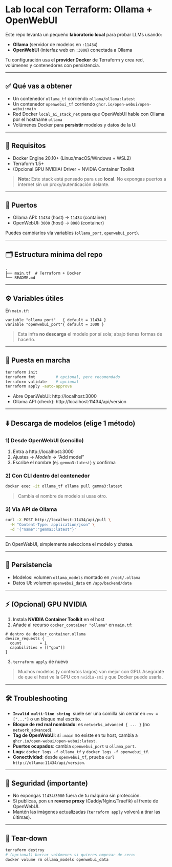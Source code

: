 # Lab local con Terraform: **Ollama + OpenWebUI**

Este repo levanta un pequeño **laboratorio local** para probar LLMs usando:
- **Ollama** (servidor de modelos en `:11434`)
- **OpenWebUI** (interfaz web en `:3000`) conectada a Ollama

Tu configuración usa el **provider Docker** de Terraform y crea red, volúmenes y contenedores con persistencia.

---

## ✅ Qué vas a obtener
- Un contenedor `ollama_tf` corriendo `ollama/ollama:latest`
- Un contenedor `openwebui_tf` corriendo `ghcr.io/open-webui/open-webui:main`
- Red Docker `local_ai_stack_net` para que OpenWebUI hable con Ollama por el hostname `ollama`
- Volúmenes Docker para **persistir** modelos y datos de la UI

---

## 🧰 Requisitos
- Docker Engine 20.10+ (Linux/macOS/Windows + WSL2)
- Terraform 1.5+
- (Opcional GPU NVIDIA) Driver + NVIDIA Container Toolkit

> **Nota:** Este stack está pensado para uso **local**. No expongas puertos a internet sin un proxy/autenticación delante.

---

## 🔌 Puertos
- Ollama API: `11434` (host) → `11434` (container)
- OpenWebUI: `3000` (host) → `8080` (container)

Puedes cambiarlos vía variables (`ollama_port`, `openwebui_port`).

---

## 🗂️ Estructura mínima del repo
```
.
├── main.tf  # Terraform + Docker
└── README.md
```

---

## ⚙️ Variables útiles
En `main.tf`:
```hcl
variable "ollama_port"   { default = 11434 }
variable "openwebui_port"{ default = 3000 }
```
> Esta infra **no descarga** el modelo por sí sola; abajo tienes formas de hacerlo.

---

## 🚀 Puesta en marcha
```bash
terraform init
terraform fmt         # opcional, pero recomendado
terraform validate    # opcional
terraform apply -auto-approve
```

- Abre OpenWebUI: http://localhost:3000  
- Ollama API (check): http://localhost:11434/api/version

---

## ⬇️ Descarga de modelos (elige 1 método)

### 1) Desde OpenWebUI (sencillo)
1. Entra a http://localhost:3000
2. Ajustes → *Models* → “Add model”
3. Escribe el nombre (ej. `gemma3:latest`) y confirma

### 2) Con CLI dentro del contenedor
```bash
docker exec -it ollama_tf ollama pull gemma3:latest
```
> Cambia el nombre de modelo si usas otro.

### 3) Vía API de Ollama
```bash
curl -X POST http://localhost:11434/api/pull \
  -H "Content-Type: application/json" \
  -d '{"name":"gemma3:latest"}'
```

---

En OpenWebUI, simplemente selecciona el modelo y chatea.

---

## 💾 Persistencia 
- Modelos: volumen `ollama_models` montado en `/root/.ollama`
- Datos UI: volumen `openwebui_data` en `/app/backend/data`


---

## ⚡ (Opcional) GPU NVIDIA
1) Instala **NVIDIA Container Toolkit** en el host  
2) Añade al recurso `docker_container "ollama"` en `main.tf`:
```hcl
# dentro de docker_container.ollama
device_requests {
  count        = 1
  capabilities = [["gpu"]]
}
```
3) `terraform apply` de nuevo

> Muchos modelos (y contextos largos) van mejor con GPU. Asegúrate de que el host ve la GPU con `nvidia-smi` y que Docker puede usarla.


---

## 🛠️ Troubleshooting
- **`Invalid multi-line string`**: suele ser una comilla sin cerrar en `env = ["..."]` o un bloque mal escrito.
- **Bloque de red mal nombrado**: es `networks_advanced { ... }` (no `network_advanced`).
- **Tag de OpenWebUI**: si `:main` no existe en tu host, cambia a `ghcr.io/open-webui/open-webui:latest`.
- **Puertos ocupados**: cambia `openwebui_port` u `ollama_port`.
- **Logs**: `docker logs -f ollama_tf` y `docker logs -f openwebui_tf`.
- **Conectividad**: desde `openwebui_tf`, prueba `curl http://ollama:11434/api/version`.

---

## 🔐 Seguridad (importante)
- No expongas `11434`/`3000` fuera de tu máquina sin protección.
- Si publicas, pon un **reverse proxy** (Caddy/Nginx/Traefik) al frente de OpenWebUI.
- Mantén las imágenes actualizadas (`terraform apply` volverá a tirar las últimas).

---

## 🧹 Tear-down
```bash
terraform destroy
# (opcional) borrar volúmenes si quieres empezar de cero:
docker volume rm ollama_models openwebui_data
```

